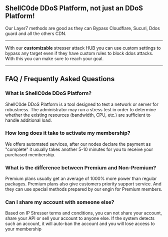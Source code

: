 ## ShellC0de DDoS Platform, not just an DDoS Platform!

Our Layer7 methods are good as they can Bypass Cloudflare, Sucuri, Ddos guard and all the others CDN.

---

With our **customizable** stresser attack HUB you can use custom settings to bypass any target even if they have custom rules to block ddos attacks. With this you can make sure to reach your goal.

---

## FAQ / Frequently Asked Questions

### What is ShellC0de DDoS Platform?
ShellC0de DDoS Platform is a tool designed to test a network or server for robustness. The administrator may run a stress test in order to determine whether the existing resources (bandwidth, CPU, etc.) are sufficient to handle additional load.

### How long does it take to activate my membership?
We offers automated services, after our nodes declare the payment as "complete" it usually takes another 5-10 minutes for you to receive your purchased membership.

### What is the difference between Premium and Non-Premium?
Premium plans usually get an average of 1000% more power than regular packages. Premium plans also give customers priority support service. And they can use special methods prepared by our engin for Premium members.

### Can I share my account with someone else?
Based on IP Stresser terms and conditions, you can not share your account, share your API or sell your account to anyone else. If the system detects such an account, it will auto-ban the account and you will lose access to your membership
